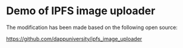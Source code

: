 # Demo of IPFS image uploader

The modification has been made based on the following open source:

https://github.com/dappuniversity/ipfs_image_uploader



